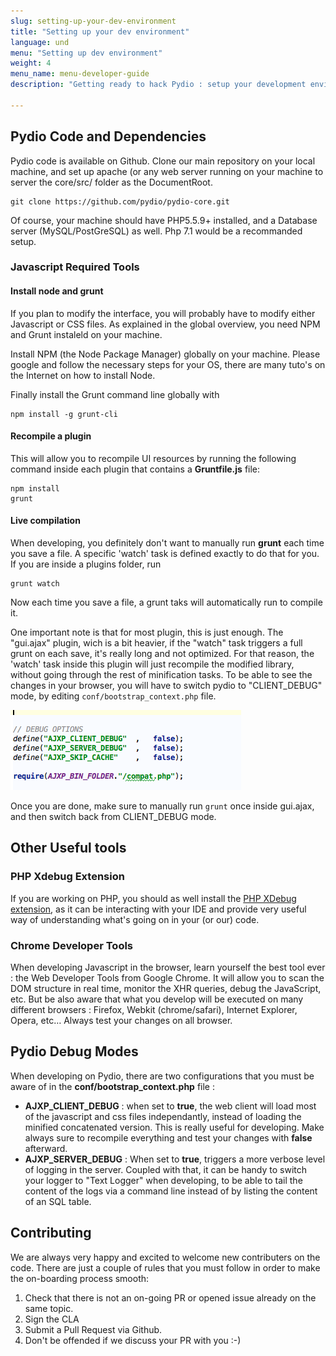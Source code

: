 ```yaml
---
slug: setting-up-your-dev-environment
title: "Setting up your dev environment"
language: und
menu: "Setting up dev environment"
weight: 4
menu_name: menu-developer-guide
description: "Getting ready to hack Pydio : setup your development environment."

---
```


## Pydio Code and Dependencies

Pydio code is available on Github. Clone our main repository on your local machine, and set up apache (or any web server running on your machine to server the core/src/ folder as the DocumentRoot.
 
    git clone https://github.com/pydio/pydio-core.git
 
Of course, your machine should have PHP5.5.9+ installed, and a Database server (MySQL/PostGreSQL) as well. Php 7.1 would be a recommanded setup.

### Javascript Required Tools

#### Install node and grunt

If you plan to modify the interface, you will probably have to modify either Javascript or CSS files. As explained in the global overview, you need NPM and Grunt instaleld on your machine.

Install NPM (the Node Package Manager) globally on your machine. Please google and follow the necessary steps for your OS, there are many tuto's on the Internet on how to install Node.

Finally install the Grunt command line globally with 

    npm install -g grunt-cli

#### Recompile a plugin

This will allow you to recompile UI resources by running the following command inside each plugin that contains a **Gruntfile.js** file: 

    npm install
    grunt

#### Live compilation

When developing, you definitely don't want to manually run **grunt** each time you save a file. A specific 'watch' task is defined exactly to do that for you. If you are inside a plugins folder, run 

    grunt watch
    
Now each time you save a file, a grunt taks will automatically run to compile it. 

One important note is that for most plugin, this is just enough. The "gui.ajax" plugin, wich is a bit heavier, if the "watch" task triggers a full grunt on each save, it's really long and not optimized. For that reason, the 'watch' task inside this plugin will just recompile the modified library, without going through the rest of minification tasks. To be able to see the changes in your browser, you will have to switch pydio to "CLIENT_DEBUG" mode, by editing `conf/bootstrap_context.php` file.

![](../images/global_architecture/technologies_overview/Snapshot-2013-06-19-at-14.41.50.png)

Once you are done, make sure to manually run `grunt` once inside gui.ajax, and then switch back from CLIENT_DEBUG mode. 

## Other Useful tools

### PHP Xdebug Extension

If you are working on PHP, you should as well install the [PHP XDebug extension](https://xdebug.org/), as it can be interacting with your IDE and provide very useful way of understanding what's going on in your (or our) code.

### Chrome Developer Tools

When developing Javascript in the browser, learn yourself the best tool ever : the Web Developer Tools from Google Chrome. It will allow you to scan the DOM structure in real time, monitor the XHR queries, debug the JavaScript, etc. But be also aware that what you develop will be executed on many different browsers : Firefox, Webkit (chrome/safari), Internet Explorer, Opera, etc… Always test your changes on all browser.

## Pydio Debug Modes

When developing on Pydio, there are two configurations that you must be aware of in the **conf/bootstrap_context.php** file :

- **AJXP_CLIENT_DEBUG** : when set to **true**, the web client will load most of the javascript and css files independantly, instead of loading the minified concatenated version. This is really useful for developing. Make always sure to recompile everything and test your changes with **false** afterward.
- **AJXP_SERVER_DEBUG** : When set to **true**, triggers a more verbose level of logging in the server. Coupled with that, it can be handy to switch your logger to "Text Logger" when developing, to be able to tail the content of the logs via a command line instead of by listing the content of an SQL table.

## Contributing

We are always very happy and excited to welcome new contributers on the code. There are just a couple of rules that you must follow in order to make the on-boarding process smooth: 

1. Check that there is not an on-going PR or opened issue already on the same topic.
2. Sign the CLA
3. Submit a Pull Request via Github.
4. Don't be offended if we discuss your PR with you :-)